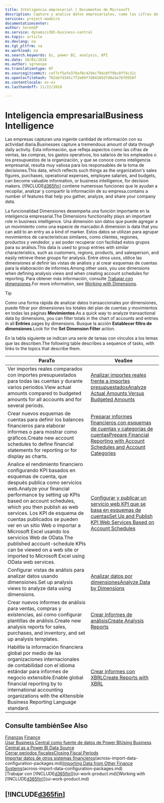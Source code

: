 ```yaml
---
title: Inteligencia empresarial | Documentos de Microsoft
description: Capture y analice datos empresariales, como las cifras de ventas, las compras, los gastos operativos, los salarios de los empleados y los presupuestos, que resultan muy valiosos para la inteligencia artificial o la toma de decisiones.
services: project-madeira
documentationcenter: 
author: SorenGP
ms.service: dynamics365-business-central
ms.topic: article
ms.devlang: na
ms.tgt_pltfrm: na
ms.workload: na
ms.search.keywords: bi, power BI, analysis, KPI
ms.date: 10/01/2018
ms.author: sgroespe
ms.translationtype: HT
ms.sourcegitcommit: caf7cf5afe370af0c4294c794c0ff9bc8ff4c31c
ms.openlocfilehash: 702ebfd345c7f2e09f7d84105d7d0a3e76f0550f
ms.contentlocale: es-es
ms.lasthandoff: 11/22/2018

---
```

# <a name="business-intelligence"></a><span data-ttu-id="a198e-103">Inteligencia empresarial</span><span class="sxs-lookup"><span data-stu-id="a198e-103">Business Intelligence</span></span>
<span data-ttu-id="a198e-104">Las empresas capturan una ingente cantidad de información con su actividad diaria.</span><span class="sxs-lookup"><span data-stu-id="a198e-104">Businesses capture a tremendous amount of data through daily activity.</span></span> <span data-ttu-id="a198e-105">Esta información, que refleja aspectos como las cifras de ventas, las compras, los gastos operativos, los salarios de los empleados o los presupuestos de la organización, y que se conoce como inteligencia empresarial, resulta muy valiosa para los responsables de la toma de decisiones.</span><span class="sxs-lookup"><span data-stu-id="a198e-105">This data, which reflects such things as the organization's sales figures, purchases, operational expenses, employee salaries, and budgets, can become valuable information, or business intelligence, for decision makers.</span></span> [!INCLUDE[d365fin](includes/d365fin_md.md)] <span data-ttu-id="a198e-106">contiene numerosas funciones que le ayudan a recopilar, analizar y compartir la información de su empresa.</span><span class="sxs-lookup"><span data-stu-id="a198e-106">contains a number of features that help you gather, analyze, and share your company data.</span></span>

<span data-ttu-id="a198e-107">La funcionalidad Dimensiones desempeña una función importante en la inteligencia empresarial.</span><span class="sxs-lookup"><span data-stu-id="a198e-107">The Dimensions functionality plays an important role in business intelligence.</span></span> <span data-ttu-id="a198e-108">Una dimensión son datos que puede agregar a un movimiento como una especie de marcador.</span><span class="sxs-lookup"><span data-stu-id="a198e-108">A dimension is data that you can add to an entry as a kind of marker.</span></span> <span data-ttu-id="a198e-109">Estos datos se utilizan para agrupar movimientos de características similares, como clientes, regiones, productos y vendedor, y así poder recuperar con facilidad estos grupos para su análisis.</span><span class="sxs-lookup"><span data-stu-id="a198e-109">This data is used to group entries with similar characteristics, such as customers, regions, products, and salesperson, and easily retrieve these groups for analysis.</span></span> <span data-ttu-id="a198e-110">Entre otros usos, utilice las dimensiones al definir las vistas de análisis y al crear esquemas de cuentas para la elaboración de informes.</span><span class="sxs-lookup"><span data-stu-id="a198e-110">Among other uses, you use dimensions  when defining analysis views and when creating account schedules for reporting.</span></span> <span data-ttu-id="a198e-111">Para obtener más información, consulte [Trabajar con dimensiones](finance-dimensions.md).</span><span class="sxs-lookup"><span data-stu-id="a198e-111">For more information, see [Working with Dimensions](finance-dimensions.md).</span></span>

> [!TIP]
> <span data-ttu-id="a198e-112">Como una forma rápida de analizar datos transaccionales por dimensiones, puede filtrar por dimensiones los totales del plan de cuentas y movimientos en todas las páginas **Movimientos**.</span><span class="sxs-lookup"><span data-stu-id="a198e-112">As a quick way to analyze transactional data by dimensions, you can filter totals in the chart of accounts and entries in all **Entries** pages by dimensions.</span></span> <span data-ttu-id="a198e-113">Busque la acción **Establecer filtro de dimensiones**.</span><span class="sxs-lookup"><span data-stu-id="a198e-113">Look for the **Set Dimension Filter** action.</span></span>  

<span data-ttu-id="a198e-114">En la tabla siguiente se indican una serie de tareas con vínculos a los temas que las describen.</span><span class="sxs-lookup"><span data-stu-id="a198e-114">The following table describes a sequence of tasks, with links to the topics that describe them.</span></span>  

| <span data-ttu-id="a198e-115">Para</span><span class="sxs-lookup"><span data-stu-id="a198e-115">To</span></span> | <span data-ttu-id="a198e-116">Vea</span><span class="sxs-lookup"><span data-stu-id="a198e-116">See</span></span> |
| --- | --- |
|<span data-ttu-id="a198e-117">Ver importes reales comparados con importes presupuestados para todas las cuentas y durante varios periodos.</span><span class="sxs-lookup"><span data-stu-id="a198e-117">View actual amounts compared to budgeted amounts for all accounts and for several periods.</span></span>|[<span data-ttu-id="a198e-118">Analizar importes reales frente a importes presupuestados</span><span class="sxs-lookup"><span data-stu-id="a198e-118">Analyze Actual Amounts Versus Budgeted Amounts</span></span>](bi-how-analyze-actual-versus-budget.md)|
|<span data-ttu-id="a198e-119">Crear nuevos esquemas de cuentas para definir los balances financieros para elaborar informes o para mostrar como gráficos.</span><span class="sxs-lookup"><span data-stu-id="a198e-119">Create new account schedules to define financial statements for reporting or for display as charts.</span></span>|[<span data-ttu-id="a198e-120">Preparar informes financieros con esquemas de cuentas y categorías de cuentas</span><span class="sxs-lookup"><span data-stu-id="a198e-120">Prepare Financial Reporting with Account Schedules and Account Categories</span></span>](bi-how-work-account-schedule.md)|
|<span data-ttu-id="a198e-121">Analice el rendimiento financiero configurando KPI basados en esquemas de cuenta, que después publica como servicios web.</span><span class="sxs-lookup"><span data-stu-id="a198e-121">Analyze your financial performance by setting up KPIs based on account schedules, which you then publish as web services.</span></span> <span data-ttu-id="a198e-122">Los KPI de esquema de cuentas publicados se pueden ver en un sitio Web o importar a Microsoft Excel usando los servicios Web de OData.</span><span class="sxs-lookup"><span data-stu-id="a198e-122">The published account-schedule KPIs can be viewed on a web site or imported to Microsoft Excel using OData web services.</span></span>|[<span data-ttu-id="a198e-123">Configurar y publicar un servicio web KPI que se basa en esquemas de cuentas</span><span class="sxs-lookup"><span data-stu-id="a198e-123">Set Up and Publish KPI Web Services Based on Account Schedules</span></span>](bi-how-to-set-up-and-publish-kpi-web-services-based-on-account-schedules.md)|
|<span data-ttu-id="a198e-124">Configurar vistas de análisis para analizar datos usando dimensiones.</span><span class="sxs-lookup"><span data-stu-id="a198e-124">Set up analysis views to analyze data using dimensions.</span></span>|[<span data-ttu-id="a198e-125">Analizar datos por dimensiones</span><span class="sxs-lookup"><span data-stu-id="a198e-125">Analyze Data by Dimensions</span></span>](bi-how-analyze-data-dimension.md)|
|<span data-ttu-id="a198e-126">Crear nuevos informes de análisis para ventas, compras y existencias, así como configurar plantillas de análisis.</span><span class="sxs-lookup"><span data-stu-id="a198e-126">Create new analysis reports for sales, purchases, and inventory, and set up analysis templates.</span></span>|[<span data-ttu-id="a198e-127">Crear informes de análisis</span><span class="sxs-lookup"><span data-stu-id="a198e-127">Create Analysis Reports</span></span>](bi-how-create-analysis-views-reports.md)|
|<span data-ttu-id="a198e-128">Habilite la información financiera global por medio de las organizaciones internacionales de contabilidad con el idioma estándar para informes de negocio extensible.</span><span class="sxs-lookup"><span data-stu-id="a198e-128">Enable global financial reporting by to international accounting organizations with the eXtensible Business Reporting Language standard.</span></span>|[<span data-ttu-id="a198e-129">Crear informes con XBRL</span><span class="sxs-lookup"><span data-stu-id="a198e-129">Create Reports with XBRL</span></span>](bi-create-reports-with-xbrl.md)|

## <a name="see-also"></a><span data-ttu-id="a198e-130">Consulte también</span><span class="sxs-lookup"><span data-stu-id="a198e-130">See Also</span></span>
<span data-ttu-id="a198e-131">[Finanzas](finance.md)  </span><span class="sxs-lookup"><span data-stu-id="a198e-131">[Finance](finance.md)  </span></span>  
[<span data-ttu-id="a198e-132">Usar Business Central como fuente de datos de Power BI</span><span class="sxs-lookup"><span data-stu-id="a198e-132">Using Business Central as a Power BI Data Source</span></span>](across-how-use-financials-data-source-powerbi.md)  
[<span data-ttu-id="a198e-133">Cerrar periodos fiscales</span><span class="sxs-lookup"><span data-stu-id="a198e-133">Closing Fiscal Periods</span></span>](year-close-years-periods.md)  
<span data-ttu-id="a198e-134">[Importar datos de otros sistemas financieros](across-import-data-configuration-packages.md)(across-import-data-configuration-packages.md)</span><span class="sxs-lookup"><span data-stu-id="a198e-134">[Importing Data from Other Finance Systems](across-import-data-configuration-packages.md)(across-import-data-configuration-packages.md)</span></span>  
<span data-ttu-id="a198e-135">[Trabajar con [!INCLUDE[d365fin](includes/d365fin_md.md)]](ui-work-product.md)</span><span class="sxs-lookup"><span data-stu-id="a198e-135">[Working with [!INCLUDE[d365fin](includes/d365fin_md.md)]](ui-work-product.md)</span></span>

## [!INCLUDE[d365fin](includes/free_trial_md.md)]  
 

